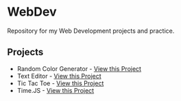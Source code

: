 # WebDev

Repository for my Web Development projects and practice.

## Projects
- Random Color Generator - [View this Project](https://github.com/coderAbhii/WebDev/tree/main/RandomCol%20Generator)
- Text Editor - [View this Project](https://github.com/abhijeetdhanwate/WebDev/tree/main/Tic%20Tac%20Toe)
- Tic Tac Toe - [View this Project](https://github.com/abhijeetdhanwate/WebDev/tree/main/Tic%20Tac%20Toe)
- Time.JS - [View this Project](https://github.com/abhijeetdhanwate/WebDev/tree/main/TimeJS)


